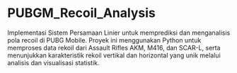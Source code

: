 # PUBGM_Recoil_Analysis
Implementasi Sistem Persamaan Linier untuk memprediksi dan menganalisis pola recoil di PUBG Mobile. Proyek ini menggunakan Python untuk memproses data rekoil dari Assault Rifles AKM, M416, dan SCAR-L, serta menunjukkan karakteristik rekoil vertikal dan horizontal yang unik melalui analisis dan visualisasi statistik.
